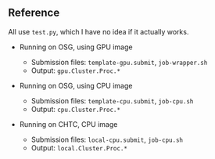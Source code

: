 ## Reference

All use `test.py`, which I have no idea if it actually works.  

* Running on OSG, using GPU image
    * Submission files: `template-gpu.submit`, `job-wrapper.sh`
    * Output: `gpu.Cluster.Proc.*`

* Running on OSG, using CPU image
    * Submission files: `template-cpu.submit`, `job-cpu.sh`
    * Output: `cpu.Cluster.Proc.*`

* Running on CHTC, CPU image
    * Submission files: `local-cpu.submit`, `job-cpu.sh`
    * Output: `local.Cluster.Proc.*`


